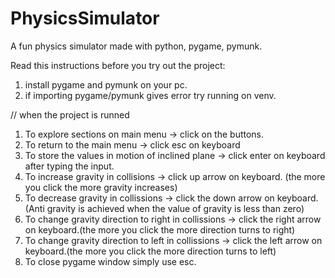 # PhysicsSimulator
A fun physics simulator made with python, pygame, pymunk.

Read this instructions before you try out the project:
1. install pygame and pymunk on your pc.
2. if importing pygame/pymunk gives error try running on venv.

//  when the project is runned
1. To explore sections on main menu -> click on the buttons.
2. To return to the main menu -> click esc on keyboard
3. To store the values in motion of inclined plane -> click enter on keyboard after typing the input.
4. To increase gravity in collisions -> click up arrow on keyboard. (the more you click the more gravity increases)
5. To decrease gravity in collissions -> click the down arrow on keyboard. (Anti gravity is achieved when the value of gravity is less than zero)
6. To change gravity direction to right in collissions -> click the right arrow on keyboard.(the more you click the more direction turns to right)
7. To change gravity direction to left in collissions -> click the left arrow on keyboard.(the more you click the more direction turns to left)
8. To close pygame window simply use esc.
